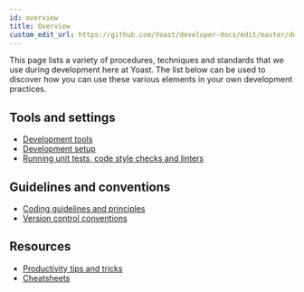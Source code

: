 ```yaml
---
id: overview
title: Overview
custom_edit_url: https://github.com/Yoast/developer-docs/edit/master/docs/standards/overview.md
---
```

This page lists a variety of procedures, techniques and standards that we use during development here at Yoast.
The list below can be used to discover how you can use these various elements in your own development practices. 

## Tools and settings
* [Development tools](development-tools.md)
* [Development setup](development-setup.md)
* [Running unit tests, code style checks and linters](running-unit-tests-code-style-checks-and-linters.md)

## Guidelines and conventions
* [Coding guidelines and principles](coding-guidelines-and-principles.md)
* [Version control conventions](version-control-conventions.md)

## Resources
* [Productivity tips and tricks](productivity-tips-and-tricks.md)
* [Cheatsheets](cheatsheets.md)
